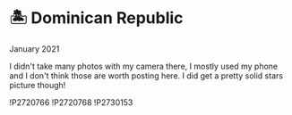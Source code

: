 # 🏝️ Dominican Republic
January 2021

I didn't take many photos with my camera there, I mostly used my phone
and I don't think those are worth posting here. I did get a pretty solid
stars picture though!

!P2720766
!P2720768
!P2730153
